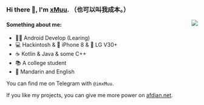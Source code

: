 ### Hi there 👋, I'm [xMuu](https://blog.ilve.me). （也可以叫我成本。）

<img align="right" src="https://github-readme-stats.vercel.app/api?username=xMuu&show_icons=true&hide_border=true&icon_color=586069&title_color=a0a9af">

#### Something about me:
- 👨‍💻 Android Develop (Learing)
- 💻 Hackintosh & 📱 iPhone 8 & 📱 LG V30+
- ☕️ Kotlin & Java & some C++
- 📚 A college student
- 💬 Mandarin and English

You can find me on Telegram with `@imxMuu`.

If you like my projects, you can give me more power on [afdian.net](https://afdian.net/@imxMuu).
